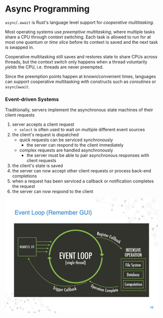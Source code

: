 # Async Programming

`async`/`.await` is Rust's language level support for _cooperative multitasking_.

Most operating systems use _preemptive multitasking_, where multiple tasks
share a CPU through context switching. Each task is allowed to run for at most
one _quantum_ or _time slice_ before its context is saved and the next task is
swapped in.

Cooperative multitasking still saves and restores state to share CPUs across
threads, but the context switch only happens when a thread voluntarily
_yields_ the CPU, i.e. threads are never preempted.

Since the preemption points happen at known/convenient times, languages can
support cooperative multitasking with constructs such as _coroutines_ or
`async`/`await`.

### Event-driven Systems

Traditionally, servers implement the asynchronous state machines of their
client requests

1. server accepts a client request
    * `select` is often used to wait on multiple different event sources  
1. the client's request is dispatched
    * quick requests can be serviced synchronously
        - the server can respond to the client immediately 
    * complex requests are handled asynchronously
        - the server must be able to pair asynchronous responses with client requests
1. the client's state is saved
1. the server can now accept other client requests or process back-end completions
1. when a request has been serviced a callback or notification completes the request
1. the server can now respond to the client

<img src="img/event.jpeg" alt="Event-driven System">

